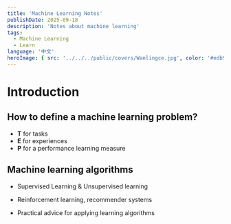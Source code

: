 ```yaml
---
title: 'Machine Learning Notes'
publishDate: 2025-09-18
description: 'Notes about machine learning'
tags:
  - Machine Learning
  - Learn
language: '中文'
heroImage: { src: '../../../public/covers/Wanlingce.jpg', color: '#edb9a2' }
---
```




# Introduction

## How to define a machine learning problem?

- **T** for tasks
- **E** for experiences 
- **P** for a performance learning measure

## Machine learning algorithms

- Supervised Learning & Unsupervised learning

- Reinforcement learning, recommender systems
- Practical advice for applying learning algorithms

